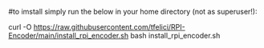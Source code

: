 #to imstall simply run the below in your home directory (not as superuser!):

curl -O https://raw.githubusercontent.com/tfelici/RPI-Encoder/main/install_rpi_encoder.sh
bash install_rpi_encoder.sh
